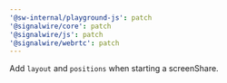 ```yaml
---
'@sw-internal/playground-js': patch
'@signalwire/core': patch
'@signalwire/js': patch
'@signalwire/webrtc': patch
---
```


Add `layout` and `positions` when starting a screenShare.
